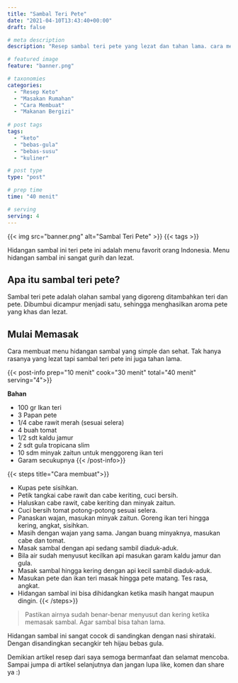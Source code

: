 ```yaml
---
title: "Sambal Teri Pete"
date: "2021-04-10T13:43:40+00:00"
draft: false

# meta description
description: "Resep sambal teri pete yang lezat dan tahan lama. cara membuatnya mudah dan ramah untuk diet keto."

# featured image
feature: "banner.png"

# taxonomies
categories:
  - "Resep Keto"
  - "Masakan Rumahan"
  - "Cara Membuat"
  - "Makanan Bergizi"
  
# post tags
tags:
  - "keto"
  - "bebas-gula"
  - "bebas-susu"
  - "kuliner"

# post type
type: "post"

# prep time
time: "40 menit"

# serving
serving: 4
---
```


{{< img src="banner.png" alt="Sambal Teri Pete" >}}
{{< tags >}}

Hidangan sambal ini teri pete ini adalah menu favorit orang Indonesia. Menu hidangan sambal ini sangat gurih dan lezat.

## Apa itu sambal teri pete?

Sambal teri pete adalah olahan sambal yang digoreng ditambahkan teri dan pete. Dibumbui dicampur menjadi satu, sehingga menghasilkan aroma pete yang khas dan lezat. 

## Mulai Memasak

Cara membuat menu hidangan sambal yang simple dan sehat. Tak hanya rasanya yang lezat tapi sambal teri pete ini juga tahan lama. 

{{< post-info prep="10 menit" cook="30 menit" total="40 menit" serving="4">}}

__Bahan__

- 100 gr Ikan teri
- 3 Papan pete
- 1/4 cabe rawit merah (sesuai selera)
- 4 buah tomat
- 1/2 sdt kaldu jamur
- 2 sdt gula tropicana slim
- 10 sdm minyak zaitun untuk menggoreng ikan teri
- Garam secukupnya
{{< /post-info>}}

{{< steps title="Cara membuat">}}
- Kupas pete sisihkan.
- Petik tangkai cabe rawit dan cabe keriting, cuci bersih.
- Haluskan cabe rawit, cabe keriting dan minyak zaitun.
- Cuci bersih tomat potong-potong sesuai selera.
- Panaskan wajan, masukan minyak zaitun. Goreng ikan teri hingga kering, angkat, sisihkan.
- Masih dengan wajan yang sama. Jangan buang minyaknya, masukan cabe dan tomat.
- Masak sambal dengan api sedang sambil diaduk-aduk.
- Bila air sudah menyusut kecilkan api masukan garam kaldu jamur dan gula.
- Masak sambal hingga kering dengan api kecil sambil diaduk-aduk.
- Masukan pete dan ikan teri masak hingga pete matang. Tes rasa, angkat.
- Hidangan sambal ini bisa dihidangkan ketika masih hangat maupun dingin.
{{< /steps>}}

>Pastikan airnya sudah benar-benar menyusut dan kering ketika memasak sambal. Agar sambal bisa tahan lama.

Hidangan sambal ini sangat cocok di sandingkan dengan nasi shirataki. Dengan disandingkan secangkir teh hijau bebas gula.

Demikian artikel resep dari saya semoga bermanfaat dan selamat mencoba. Sampai jumpa di artikel selanjutnya dan jangan lupa like, komen dan share ya :)